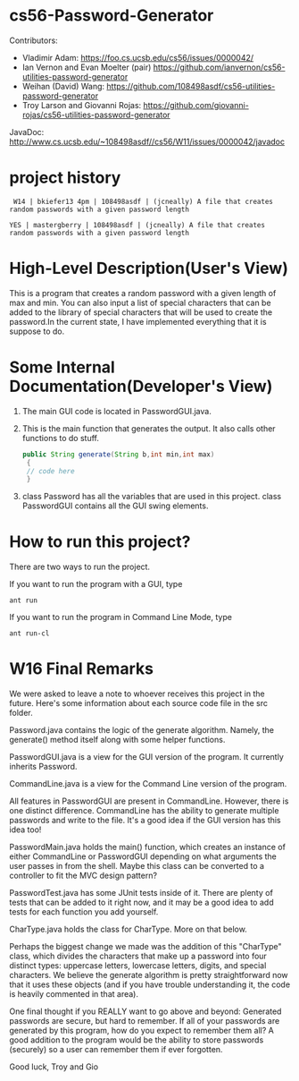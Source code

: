 cs56-Password-Generator
=======================

Contributors:

* Vladimir Adam: https://foo.cs.ucsb.edu/cs56/issues/0000042/
* Ian Vernon and Evan Moelter (pair) https://github.com/ianvernon/cs56-utilities-password-generator
* Weihan (David) Wang: https://github.com/108498asdf/cs56-utilities-password-generator
* Troy Larson and Giovanni Rojas: https://github.com/giovanni-rojas/cs56-utilities-password-generator

JavaDoc: http://www.cs.ucsb.edu/~108498asdf//cs56/W11/issues/0000042/javadoc


project history
===============
```
 W14 | bkiefer13 4pm | 108498asdf | (jcneally) A file that creates random passwords with a given password length
```
```
YES | mastergberry | 108498asdf | (jcneally) A file that creates random passwords with a given password length
```
High-Level Description(User's View)
===================================

This is a program that creates a random password with a given length of max and min. You can also input a list of special characters that can be added to the library of special characters that will be used to create the password.In the current state, I have implemented everything that it is suppose to do.


Some Internal Documentation(Developer's View)
=============================================

1. The main GUI code is located in PasswordGUI.java. 

2. This is the main function that generates the output. It also calls other functions to do stuff.
    ```java
	public String generate(String b,int min,int max)
	 {
	 // code here 
	 }
    ```
3. class Password has all the variables that are used in this project.  class PasswordGUI contains all the GUI swing elements.

How to run this project?
========================

There are two ways to run the project.

If you want to run the program with a GUI, type

```
ant run
```
If you want to run the program in Command Line Mode, type

```
ant run-cl
```

W16 Final Remarks
=================
We were asked to leave a note to whoever receives this project in the future. Here's some information about each source code file in the src folder.

Password.java contains the logic of the generate algorithm. Namely, the generate() method itself along with some helper functions.

PasswordGUI.java is a view for the GUI version of the program. It currently inherits Password.

CommandLine.java is a view for the Command Line version of the program.

All features in PasswordGUI are present in CommandLine. However, there is one distinct difference. CommandLine has the ability to generate multiple passwords and write to the file. It's a good idea if the GUI version has this idea too!

PasswordMain.java holds the main() function, which creates an instance of either CommandLine or PasswordGUI depending on what arguments the user passes in from the shell. Maybe this class can be converted to a controller to fit the MVC design pattern?

PasswordTest.java has some JUnit tests inside of it. There are plenty of tests that can be added to it right now, and it may be a good idea to add tests for each function you add yourself.

CharType.java holds the class for CharType. More on that below.

Perhaps the biggest change we made was the addition of this "CharType" class, which divides the characters that make up a password into four distinct types: uppercase letters, lowercase letters, digits, and special characters. We believe the generate algorithm is pretty straightforward now that it uses these objects (and if you have trouble understanding it, the code is heavily commented in that area).

One final thought if you REALLY want to go above and beyond: Generated passwords are secure, but hard to remember. If all of your passwords are generated by this program, how do you expect to remember them all? A good addition to the program would be the ability to store passwords (securely) so a user can remember them if ever forgotten.

Good luck,
Troy and Gio



